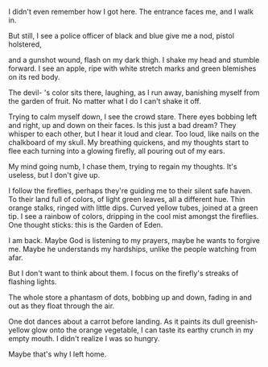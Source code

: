 I didn't even remember how I got here.
The entrance faces me, and I walk in.

But still, I see a police officer
of black and blue give me
a nod, pistol holstered,

and a gunshot wound, flash on my dark
thigh. I shake my head and stumble forward. I see an apple,
ripe with white stretch marks
and green blemishes
on its red body.

The devil-
's color sits there, laughing,
as I run away, banishing myself
from the garden of fruit.
No matter what I do I can't shake it off.

Trying to calm myself down, I see the crowd stare.
There eyes bobbing left and right, up and down on their faces.
Is this just a bad dream?
They whisper to each other, but I hear it loud and clear.
Too loud, like nails on the chalkboard of my skull.
My breathing quickens, and my thoughts start to flee
each turning into a glowing firefly, all pouring
out of my ears.

My mind going numb, I chase them,
trying to regain my thoughts. It's useless,
but I don't give up.

I follow the fireflies, perhaps they're guiding me
to their silent safe haven.
To their land full of colors, of light green leaves,
all a different hue. Thin orange stalks, 
ringed with little dips. Curved yellow tubes,
joined at a green tip. I see a rainbow of colors, 
dripping in the cool mist amongst the fireflies.
One thought sticks: this is the Garden of Eden.

I am back.
Maybe God is listening to my prayers, maybe he wants to forgive
me. Maybe he understands my hardships,
unlike the people watching from afar.

But I don't want to think about them. I focus
on the firefly's streaks of flashing lights.

The whole store a phantasm of dots,
bobbing up and down, fading in and out
as they float through the air.

One dot dances about a carrot before landing.
As it paints its dull greenish-yellow glow onto the orange vegetable,
I can taste its earthy crunch in my empty mouth.
I didn't realize I was so hungry.

Maybe that's why I left home.
